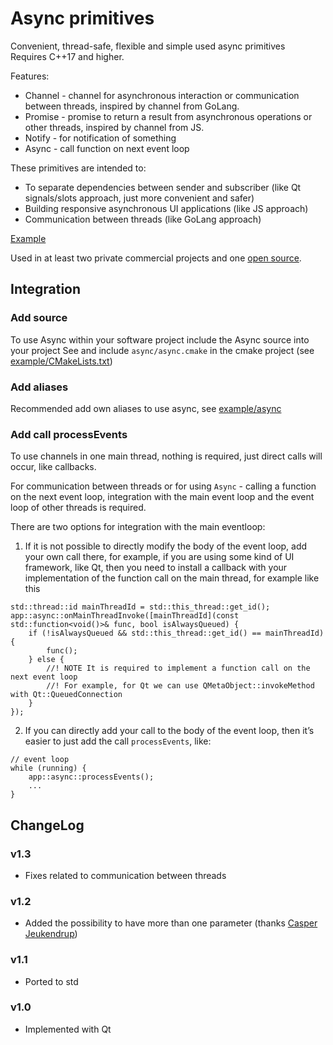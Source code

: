# Async primitives

Convenient, thread-safe, flexible and simple used async primitives   
Requires C++17 and higher.

Features:
* Channel - channel for asynchronous interaction or communication between threads, inspired by channel from GoLang.
* Promise - promise to return a result from asynchronous operations or other threads, inspired by channel from JS.
* Notify - for notification of something
* Async - call function on next event loop 

These primitives are intended to:
* To separate dependencies between sender and subscriber (like Qt signals/slots approach, just more convenient and safer)
* Building responsive asynchronous UI applications (like JS approach)
* Communication between threads (like GoLang approach)


[Example](example/main.cpp)

Used in at least two private commercial projects and one [open source](https://github.com/musescore/MuseScore).

## Integration 

### Add source 
To use Async within your software project include the Async source into your project
See and include `async/async.cmake` in the cmake project (see [example/CMakeLists.txt](example/CMakeLists.txt))

### Add aliases 
Recommended add own aliases to use async, see [example/async](example/async)

### Add call processEvents   
To use channels in one main thread, nothing is required, just direct calls will occur, like callbacks.   
   
For communication between threads or for using `Async` - calling a function on the next event loop, integration with the main event loop and the event loop of other threads is required.   
   
There are two options for integration with the main eventloop:   
1. If it is not possible to directly modify the body of the event loop, add your own call there, for example, if you are using some kind of UI framework, like Qt, then you need to install a callback with your implementation of the function call on the main thread, for example like this
```
std::thread::id mainThreadId = std::this_thread::get_id();
app::async::onMainThreadInvoke([mainThreadId](const std::function<void()>& func, bool isAlwaysQueued) {
    if (!isAlwaysQueued && std::this_thread::get_id() == mainThreadId) {
        func();
    } else {
        //! NOTE It is required to implement a function call on the next event loop
        //! For example, for Qt we can use QMetaObject::invokeMethod with Qt::QueuedConnection
    }
});
```

2. If you can directly add your call to the body of the event loop, then it’s easier to just add the call `processEvents`, like:
```
// event loop 
while (running) {
    app::async::processEvents();
    ...
}
```

## ChangeLog

### v1.3
* Fixes related to communication between threads

### v1.2
* Added the possibility to have more than one parameter (thanks [Casper Jeukendrup](https://github.com/cbjeukendrup))

### v1.1
* Ported to std

### v1.0
* Implemented with Qt 
